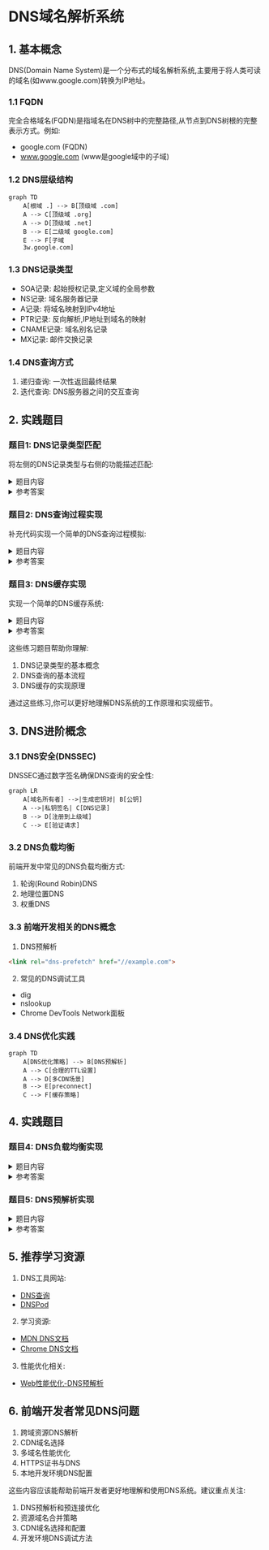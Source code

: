 # DNS域名解析系统

## 1. 基本概念

DNS(Domain Name System)是一个分布式的域名解析系统,主要用于将人类可读的域名(如www.google.com)转换为IP地址。

### 1.1 FQDN
完全合格域名(FQDN)是指域名在DNS树中的完整路径,从节点到DNS树根的完整表示方式。例如:
- google.com (FQDN)
- www.google.com (www是google域中的子域)

### 1.2 DNS层级结构

```mermaid
graph TD
    A[根域 .] --> B[顶级域 .com]
    A --> C[顶级域 .org]
    A --> D[顶级域 .net]
    B --> E[二级域 google.com]
    E --> F[子域 
    3w.google.com]
```

### 1.3 DNS记录类型

- SOA记录: 起始授权记录,定义域的全局参数
- NS记录: 域名服务器记录
- A记录: 将域名映射到IPv4地址
- PTR记录: 反向解析,IP地址到域名的映射
- CNAME记录: 域名别名记录
- MX记录: 邮件交换记录

### 1.4 DNS查询方式

1. 递归查询: 一次性返回最终结果
2. 迭代查询: DNS服务器之间的交互查询

## 2. 实践题目

### 题目1: DNS记录类型匹配
将左侧的DNS记录类型与右侧的功能描述匹配:

<details><summary>题目内容</summary>

```javascript
const records = {
  "A": "____", // 补充:将域名解析为IPv4地址
  "CNAME": "____", // 补充:创建域名别名
  "MX": "____", // 补充:指定邮件服务器
}
```

</details>

<details><summary>参考答案</summary>

```javascript
const records = {
  "A": "将域名解析为IPv4地址",
  "CNAME": "创建域名别名",
  "MX": "指定邮件服务器"
}
```

</details>

### 题目2: DNS查询过程实现
补充代码实现一个简单的DNS查询过程模拟:

<details><summary>题目内容</summary>

```javascript
async function dnsQuery(domain) {
  // 1. 检查本地缓存
  const cache = await checkCache(domain);
  if(cache) return cache;
  
  // 2. 查询根域名服务器
  // 补充代码:调用queryRootServer函数
  __________

  // 3. 查询顶级域名服务器
  // 补充代码:调用queryTLDServer函数
  __________
  
  return ip;
}
```

</details>

<details><summary>参考答案</summary>

```javascript
async function dnsQuery(domain) {
  const cache = await checkCache(domain);
  if(cache) return cache;
  
  const rootServer = await queryRootServer(domain);
  const ip = await queryTLDServer(rootServer, domain);
  
  return ip;
}
```

</details>

### 题目3: DNS缓存实现
实现一个简单的DNS缓存系统:

<details><summary>题目内容</summary>

```javascript
class DNSCache {
  constructor() {
    // 补充代码:初始化缓存对象和TTL映射
    this.cache = _______;
    this.ttl = _______;
  }

  set(domain, ip, ttl = 3600) {
    // 补充代码:设置缓存,包含过期时间
    _______
  }
}
```

</details>

<details><summary>参考答案</summary>

```javascript
class DNSCache {
  constructor() {
    this.cache = new Map();
    this.ttl = new Map();
  }

  set(domain, ip, ttl = 3600) {
    this.cache.set(domain, ip);
    this.ttl.set(domain, Date.now() + ttl * 1000);
  }
}
```

</details>

这些练习题目帮助你理解:
1. DNS记录类型的基本概念
2. DNS查询的基本流程
3. DNS缓存的实现原理

通过这些练习,你可以更好地理解DNS系统的工作原理和实现细节。


## 3. DNS进阶概念

### 3.1 DNS安全(DNSSEC)

DNSSEC通过数字签名确保DNS查询的安全性:

```mermaid
graph LR
    A[域名所有者] -->|生成密钥对| B[公钥]
    A -->|私钥签名| C[DNS记录]
    B --> D[注册到上级域]
    C --> E[验证请求]
```

### 3.2 DNS负载均衡

前端开发中常见的DNS负载均衡方式:

1. 轮询(Round Robin)DNS
2. 地理位置DNS
3. 权重DNS

### 3.3 前端开发相关的DNS概念

1. DNS预解析
```html
<link rel="dns-prefetch" href="//example.com">
```

2. 常见的DNS调试工具
- dig
- nslookup
- Chrome DevTools Network面板

### 3.4 DNS优化实践

```mermaid
graph TD
    A[DNS优化策略] --> B[DNS预解析]
    A --> C[合理的TTL设置]
    A --> D[多CDN场景]
    B --> E[preconnect]
    C --> F[缓存策略]
```

## 4. 实践题目

### 题目4: DNS负载均衡实现

<details><summary>题目内容</summary>

```javascript
class DNSLoadBalancer {
  constructor() {
    this.servers = [];
    this.currentIndex = 0;
  }
  
  // 补充轮询算法代码
  getNextServer() {
    ______
  }
}
```
</details>

<details><summary>参考答案</summary>

```javascript
class DNSLoadBalancer {
  constructor() {
    this.servers = [];
    this.currentIndex = 0;
  }
  
  getNextServer() {
    const server = this.servers[this.currentIndex];
    this.currentIndex = (this.currentIndex + 1) % this.servers.length;
    return server;
  }
}
```
</details>

### 题目5: DNS预解析实现

<details><summary>题目内容</summary>

```javascript
function optimizeDNS(domains) {
  // 补充代码:为数组中的域名添加DNS预解析
  // domains = ['api.example.com', 'cdn.example.com']
  ______
}
```
</details>

<details><summary>参考答案</summary>

```javascript
function optimizeDNS(domains) {
  domains.forEach(domain => {
    const link = document.createElement('link');
    link.rel = 'dns-prefetch';
    link.href = `//${domain}`;
    document.head.appendChild(link);
  });
}
```
</details>

## 5. 推荐学习资源

1. DNS工具网站:
- [DNS查询](https://toolbox.googleapps.com/apps/dig/)
- [DNSPod](https://www.dnspod.cn/)

2. 学习资源:
- [MDN DNS文档](https://developer.mozilla.org/zh-CN/docs/Web/Performance/dns-prefetch)
- [Chrome DNS文档](https://developer.chrome.com/docs/lighthouse/performance/uses-dns-prefetch)

3. 性能优化相关:
- [Web性能优化-DNS预解析](https://web.dev/preconnect-and-dns-prefetch/)

## 6. 前端开发者常见DNS问题

1. 跨域资源DNS解析
2. CDN域名选择
3. 多域名性能优化
4. HTTPS证书与DNS
5. 本地开发环境DNS配置

这些内容应该能帮助前端开发者更好地理解和使用DNS系统。建议重点关注:
1. DNS预解析和预连接优化
2. 资源域名合并策略
3. CDN域名选择和配置
4. 开发环境DNS调试方法